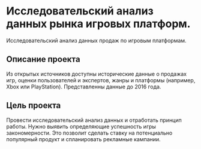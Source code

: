 # Исследовательский анализ данных рынка игровых платформ.

Исследовательский анализ данных продаж по игровым платформам. 

## Описание проекта
Из открытых источников доступны исторические данные о продажах игр, оценки пользователей и экспертов, жанры и платформы (например, Xbox или PlayStation).
Представленны данные до 2016 года.

## Цель проекта
Провести исследовательский анализ данных и отработать принцип работы. Нужно выявить определяющие успешность игры закономерности. Это позволит сделать ставку на потенциально популярный продукт и спланировать рекламные кампании.

